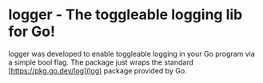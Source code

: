 # logger - The toggleable logging lib for Go!

logger was developed to enable toggleable logging in your Go program via a simple bool flag. The package just wraps the standard [https://pkg.go.dev/log](log) package provided by Go.
